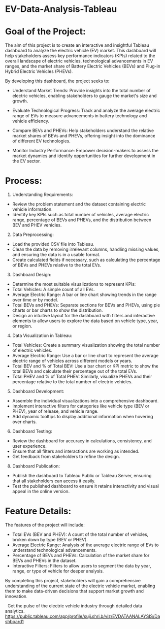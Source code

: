# EV-Data-Analysis-Tableau




# Goal of the Project:
The aim of this project is to create an interactive and insightful Tableau dashboard to analyze the electric vehicle (EV) market. This dashboard will help stakeholders assess key performance indicators (KPIs) related to the overall landscape of electric vehicles, technological advancements in EV ranges, and the market share of Battery Electric Vehicles (BEVs) and Plug-in Hybrid Electric Vehicles (PHEVs).

By developing this dashboard, the project seeks to:

+ Understand Market Trends:   Provide insights into the total number of electric vehicles, enabling stakeholders to gauge the market's size and growth.

+ Evaluate Technological Progress:   Track and analyze the average electric range of EVs to measure advancements in battery technology and vehicle efficiency.

+ Compare BEVs and PHEVs:   Help stakeholders understand the relative market shares of BEVs and PHEVs, offering insight into the dominance of different EV technologies.
+ Monitor Industry Performance:   Empower decision-makers to assess the market dynamics and identify opportunities for further development in the EV sector.


# Process:
1. Understanding Requirements:
 
+ Review the problem statement and the dataset containing electric vehicle information.
+ Identify key KPIs such as total number of vehicles, average electric range, percentage of BEVs and PHEVs, and the distribution between BEV and PHEV vehicles.

2. Data Preprocessing:
   
+ Load the provided CSV file into Tableau.
+ Clean the data by removing irrelevant columns, handling missing values, and ensuring the data is in a usable format.
+ Create calculated fields if necessary, such as calculating the percentage of BEVs and PHEVs relative to the total EVs.

3. Dashboard Design:

+ Determine the most suitable visualizations to represent KPIs:
+ Total Vehicles: A simple count of all EVs.
+ Average Electric Range: A bar or line chart showing trends in the range over time or by model.
+ Total BEVs and PHEVs: Separate sections for BEVs and PHEVs, using pie charts or bar charts to show the distribution.
+ Design an intuitive layout for the dashboard with filters and interactive elements to allow users to explore the data based on vehicle type, year, or region.

4. Data Visualization in Tableau:

+ Total Vehicles: Create a summary visualization showing the total number of electric vehicles.
+ Average Electric Range: Use a bar or line chart to represent the average electric range of vehicles across different models or years.
+ Total BEV and % of Total BEV: Use a bar chart or KPI metric to show the total BEVs and calculate their percentage out of the total EVs.
+ Total PHEV and % of Total PHEV: Similarly, visualize PHEVs and their percentage relative to the total number of electric vehicles.

5. Dashboard Development:
  
+ Assemble the individual visualizations into a comprehensive dashboard.
+ Implement interactive filters for categories like vehicle type (BEV or PHEV), year of release, and vehicle range.
+ Add dynamic tooltips to display additional information when hovering over charts.
  
6. Dashboard Testing:

+ Review the dashboard for accuracy in calculations, consistency, and user experience.
+ Ensure that all filters and interactions are working as intended.
+ Get feedback from stakeholders to refine the design.
  
8. Dashboard Publication:
   
+ Publish the dashboard to Tableau Public or Tableau Server, ensuring that all stakeholders can access it easily.
+ Test the published dashboard to ensure it retains interactivity and visual appeal in the online version.


# Feature Details:

The features of the project will include:

+ Total EVs (BEV and PHEV): A count of the total number of vehicles, broken down by type (BEV or PHEV).
+ Average Electric Range: Analysis of the average electric range of EVs to understand technological advancements.
+ Percentage of BEVs and PHEVs: Calculation of the market share for BEVs and PHEVs in the dataset.
+ Interactive Filters: Filters to allow users to segment the data by year, range, or type of vehicle for deeper analysis.
  
By completing this project, stakeholders will gain a comprehensive understanding of the current state of the electric vehicle market, enabling them to make data-driven decisions that support market growth and innovation.







&nbsp;
Get the pulse of the electric vehicle industry through detailed data analytics.
https://public.tableau.com/app/profile/suji.shri.b/viz/EVDATAANALAYSIS/Dashboard1
